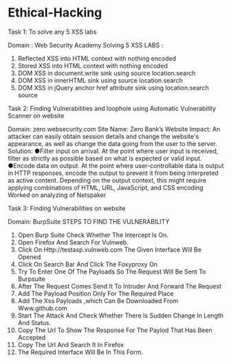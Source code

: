 # Ethical-Hacking

Task 1: To solve any 5 XSS labs

Domain : Web Security Academy
Solving 5 XSS LABS :
1) Reflected XSS into HTML context with nothing encoded
2) Stored XSS into HTML context with nothing encoded
3) DOM XSS in document.write sink using source location.search
4) DOM XSS in innerHTML sink using source location.search
5) DOM XSS in jQuery anchor href attribute sink using location.search source

Task 2: Finding Vulnerabilities and loophole using Automatic Vulnerability Scanner on website

Domain: zero.websecurity.com
Site Name: Zero Bank’s Website
Impact: An attacker can easily obtain session details and change the website's appearance, as well as change the data going from the user to the server.
Solution:
●Filter input on arrival. At the point where user input is received, filter as strictly as possible based on what is expected or valid input.
●Encode data on output. At the point where user-controllable data is output in HTTP responses, encode the output to prevent it from being interpreted as active content. Depending on the output context, this might require applying combinations of HTML, URL, JavaScript, and CSS encoding
Worked on analyzing of Netspaker

Task 3: Finding Vulnerabilities on website

Domain: BurpSuite
STEPS TO FIND THE VULNERABILITY
1) Open Burp Suite Check Whether The Intercept Is On.
2) Open Firefox And Search For Vulnweb.
3) Click On Http://testasp.vulnweb.com The Given Interface Will Be Opened 
4) Click On Search Bar And Click The Foxyproxy On
5) Try To Enter One Of The Payloads So The Request Will Be Sent To Burpsuite
6) After The Request Comes Send It To Intruder And Forward The Request
7) Add The Payload Position Only For The Required Place
8) Add The Xss Payloads ,which Can Be Downloaded From Www.github.com
9) Start The Attack And Check Whether There Is Sudden Change In Length And Status.
10) Copy The Url To Show The Response For The Paylod That Has Been Accepted 
11) Copy The Url And Search It In Firefox 
12) The Required Interface Will Be In This Form.
 
